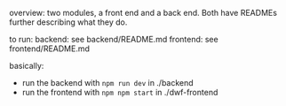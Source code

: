 overview:
two modules, a front end and a back end. Both have READMEs further describing what they do.

to run:
backend: see backend/README.md
frontend: see frontend/README.md

basically:
* run the backend with `npm run dev` in ./backend
* run the frontend with `npm npm start` in ./dwf-frontend
